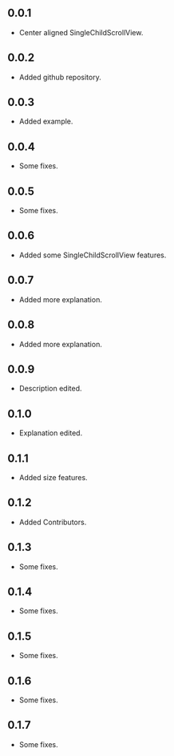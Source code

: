 ## 0.0.1

* Center aligned SingleChildScrollView.

## 0.0.2

* Added github repository.

## 0.0.3

* Added example.

## 0.0.4

* Some fixes.

## 0.0.5

* Some fixes.

## 0.0.6

* Added some SingleChildScrollView features.

## 0.0.7

* Added more explanation.

## 0.0.8

* Added more explanation.

## 0.0.9

* Description edited.

## 0.1.0

* Explanation edited.

## 0.1.1

* Added size features.

## 0.1.2

* Added Contributors.

## 0.1.3

* Some fixes.

## 0.1.4

* Some fixes.

## 0.1.5

* Some fixes.

## 0.1.6

* Some fixes.

## 0.1.7

* Some fixes.